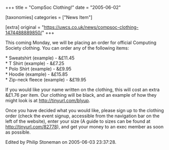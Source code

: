 +++
title = "CompSoc Clothing!"
date = "2005-06-02"

[taxonomies]
categories = ["News Item"]

[extra]
original = "https://uwcs.co.uk/news/compsoc-clothing-1474488889850/"
+++

This coming Monday, we will be placing an order for official Computing Society clothing. You can order any of the following items:

\* Sweatshirt (example) - &£11.45  
\* T Shirt (example) - &£7.25  
\* Polo Shirt (example) - &£9.95  
\* Hoodie (example) - &£15.85  
\* Zip-neck fleece (example) - &£19.95

If you would like your name written on the clothing, this will cost an extra &£1.76 per item. Our clothing will be black, and an example of how they might look is at http://tinyurl.com/blyup.

Once you have decided what you would like, please sign up to the clothing order (check the event signup, accessible from the navigation bar on the left of the website), enter your size (A guide to sizes can be found at http://tinyurl.com/82778), and get your money to an exec member as soon as possible.

Edited by Philip Stoneman on 2005-06-03 23:37:28.

